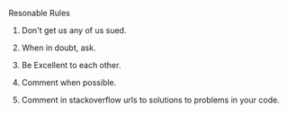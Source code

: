 Resonable Rules

1. Don't get us any of us sued.

2. When in doubt, ask.

3. Be Excellent to each other. 

4. Comment when possible.

5. Comment in stackoverflow urls to solutions to problems in your code.


